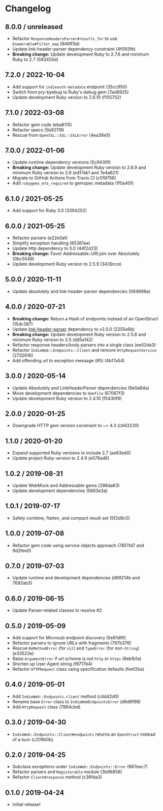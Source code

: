 # Changelog

## 8.0.0 / unreleased

- Refactor `ResponseHeadersParser#results_for` to use `Enumerable#filter_map` (946ff3d)
- Update link-header-parser dependency constraint (4f093fb)
- **Breaking change:** Update development Ruby to 2.7.6 and minimum Ruby to 2.7 (593455d)

## 7.2.0 / 2022-10-04

- Add support for `indieauth-metadata` endpoint (35cc950)
- Switch from pry-byebug to Ruby's debug gem (7ad8925)
- Update development Ruby version to 2.6.10 (f105752)

## 7.1.0 / 2022-03-08

- Refactor gem code (eba8115)
- Refactor specs (5b92119)
- Rescue from `OpenSSL::SSL::SSLError` (4ea38e5)

## 7.0.0 / 2022-01-06

- Update runtime dependency versions (5c9430f)
- **Breaking change:** Update development Ruby version to 2.6.9 and minimum Ruby version to 2.6 (ed17ab1 and 7e4a621)
- Migrate to GitHub Actions from Travis CI (c019756)
- Add `rubygems_mfa_required` to gemspec metadata (1f0a40f)

## 6.1.0 / 2021-05-25

- Add support for Ruby 3.0 (3394252)

## 6.0.0 / 2021-05-25

- Refactor parsers (e22e0af)
- Simplify exception handling (65361ee)
- Update http dependency to 5.0 (44f2d23)
- **Breaking change:** Favor Addressable::URI.join over Absolutely (0bc5049)
- Update development Ruby version to 2.5.9 (3439cce)

## 5.0.0 / 2020-11-11

- Update absolutely and link-header-parser dependencies (064696e)

## 4.0.0 / 2020-07-21

- **Breaking change:** Return a Hash of endpoints instead of an OpenStruct (15dc387)
- Update [link-header-parser](https://rubygems.org/gems/link-header-parser) dependency to v2.0.0 (2255e6b)
- **Breaking change:** Update development Ruby version to 2.5.8 and minimum Ruby version to 2.5 (dd5a142)
- Refactor response headers/body parsers into a single class (ee02da3)
- Refactor `IndieWeb::Endpoints::Client` and remove `HttpRequestService` (2732616)
- Add offending url to exception message (#5) (4bf7a54)

## 3.0.0 / 2020-05-14

- Update Absolutely and LinkHeaderParser dependencies (9e0a64a)
- Move development dependencies to `Gemfile` (67067f3)
- Update development Ruby version to 2.4.10 (f5430f9)

## 2.0.0 / 2020-01-25

- Downgrade HTTP gem version constraint to ~> 4.3 (cb63230)

## 1.1.0 / 2020-01-20

- Expand supported Ruby versions to include 2.7 (ae63ed0)
- Update project Ruby version to 2.4.9 (e576ad6)

## 1.0.2 / 2019-08-31

- Update WebMock and Addressable gems (298da63)
- Update development dependencies (5663e3a)

## 1.0.1 / 2019-07-17

- Safely combine, flatten, and compact result set (5f2d9c5)

## 1.0.0 / 2019-07-08

-  Refactor gem code using service objects approach (78511d7 and 9d2fee0)

## 0.7.0 / 2019-07-03

- Update runtime and development dependencies (d99214b and 7692ab3)

## 0.6.0 / 2019-06-15

- Update Parser-related classes to resolve #2

## 0.5.0 / 2019-05-09

- Add support for Microsub endpoint discovery (5e81d9f)
- Refactor parsers to ignore URLs with fragments (797b376)
- Rescue `NoMethodError` (for `nil`) and `TypeError` (for non-`String`) (e33522e)
- Raise `ArgumentError` if url scheme is not `http` or `https` (8eb1b1a)
- Shorten up User Agent string (f9717b4)
- Refactor `HTTPRequest` class using specification defaults (feef2ba)

## 0.4.0 / 2019-05-01

- Add `IndieWeb::Endpoints.client` method (c4d42d0)
- Rename base `Error` class to `IndieWebEndpointsError` (d6d6f98)
- Add `HttpRequest` class (7864cbd)

## 0.3.0 / 2019-04-30

- `IndieWeb::Endpoints::Client#endpoints` returns an `OpenStruct` instead of a `Hash` (c209b0b).

## 0.2.0 / 2019-04-25

- Subclass exceptions under `IndieWeb::Endpoints::Error` (667eec7)
- Refactor parsers and `Registerable` module (3b96858)
- Refactor `Client#response` method (c36fda3)

## 0.1.0 / 2019-04-24

- Initial release!
